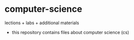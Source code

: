 # computer-science
lections + labs + additional materials

*  this repository contains files about computer science (cs)

